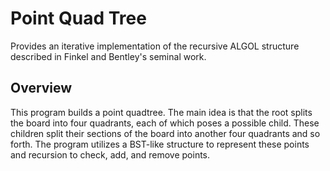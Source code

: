 # Point Quad Tree
Provides an iterative implementation of the recursive ALGOL structure described in Finkel and Bentley's seminal work.

## Overview
This program builds a point quadtree. The main idea is that the root splits the board into four quadrants, each of which poses a possible child. These children split their sections of the board into another four quadrants and so forth. The program utilizes a BST-like structure to represent these points and recursion to check, add, and remove points.
